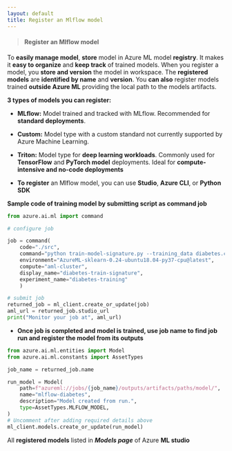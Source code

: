 ```yaml
---
layout: default
title: Register an Mlflow model
---
```


> #### Register an Mlflow model

To **easily manage model**, **store** model in Azure ML model **registry**. It makes it **easy to organize** and **keep track** of trained models. When you register a model, you **store and version** the model in workspace. The **registered models** are **identified by name** and **version**. You **can also** register models trained **outside Azure ML** providing the local path to the models artifacts. 

**3 types of models you can register:**
  - **MLflow:** Model trained and tracked with MLflow. Recommended for **standard deployments**.
  - **Custom:** Model type with a custom standard not currently supported by Azure Machine Learning.
  - **Triton:** Model type for **deep learning workloads**. Commonly used for **TensorFlow** and **PyTorch model** deployments. Ideal for **compute-intensive and no-code deployments**

- **To register** an Mlflow model, you can use **Studio**, **Azure CLI**, or **Python SDK**

**Sample code of training model by submitting script as command job**

```python
from azure.ai.ml import command

# configure job

job = command(
    code="./src",
    command="python train-model-signature.py --training_data diabetes.csv",
    environment="AzureML-sklearn-0.24-ubuntu18.04-py37-cpu@latest",
    compute="aml-cluster",
    display_name="diabetes-train-signature",
    experiment_name="diabetes-training"
    )

# submit job
returned_job = ml_client.create_or_update(job)
aml_url = returned_job.studio_url
print("Monitor your job at", aml_url)
```

- **Once job is completed and model is trained, use job name to find job run and register the model from its outputs**

```python
from azure.ai.ml.entities import Model
from azure.ai.ml.constants import AssetTypes

job_name = returned_job.name

run_model = Model(
    path=f"azureml://jobs/{job_name}/outputs/artifacts/paths/model/",
    name="mlflow-diabetes",
    description="Model created from run.",
    type=AssetTypes.MLFLOW_MODEL,
)
# Uncomment after adding required details above
ml_client.models.create_or_update(run_model)
```
All **registered models** listed in _**Models page**_ of Azure **ML studio** 

